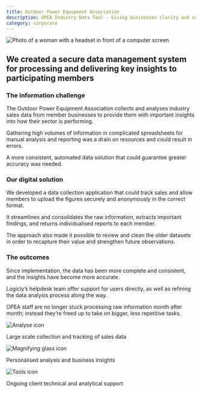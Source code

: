 ```yaml
---
title: Outdoor Power Equipment Association
description: OPEA Industry Data Tool - Giving businesses clarity and confidence
category: corporate
---
```

<div class="grid grid-cols-12 gap-0 lg:gap-8">

<div class="col-span-12 project-images">
    <img src="/Projects/Images/13_Outdoor_Power_Equipment_Association/Outdoor-Power-Equipment-Association-customer-care-worker.jpg" alt="Photo of a woman with a headset in front of a computer screen" />
</div>


<div class="col-span-12 lg:col-span-9 project-text lg:order-last">
<div>

## We created a secure data management system for processing and delivering key insights to participating members

### The information challenge
The Outdoor Power Equipment Association collects and analyses industry sales data from member businesses to provide them with important insights into how their sector is performing.

Gathering high volumes of information in complicated spreadsheets for manual analysis and reporting was a drain on resources and could result in errors.

A more consistent, automated data solution that could guarantee greater accuracy was needed.

### Our digital solution
We developed a data collection application that could track sales and allow members to upload the figures securely and anonymously in the correct format.

It streamlines and consolidates the raw information, extracts important findings, and returns individualised reports to each member.

The approach also made it possible to review and clean the older datasets in order to recapture their value and strengthen future observations.

### The outcomes
Since implementation, the data has been more complete and consistent, and the insights have become more accurate.

Logicly’s helpdesk team offer support for users directly, as well as refining the data analysis process along the way.

OPEA staff are no longer stuck processing raw information month after month; instead they’re freed up to take on bigger, less repetitive tasks.

</div>
</div>


<div class="col-span-12 lg:col-span-3 icons-sidebar">
<div>
<img src="/Projects/Icons/13_Outdoor_Power_Equipment_Association/Large_scale_collection_and_tracking_sales_data.svg" alt="Analyse icon" />

Large scale collection and tracking of sales data
</div>

<div>
<img src="/Projects/Icons/13_Outdoor_Power_Equipment_Association/Personalised_analysis_and_business_insights.svg" alt="Magnifying glass icon" />

Personalised analysis and business insights
</div>

<div class="icons-sidebar-last">
<img src="/Projects/Icons/13_Outdoor_Power_Equipment_Association/Ongoing_client_technical_and_analytical_support.svg" alt="Tools icon" />

Ongoing client technical and analytical support
</div>
</div>

</div>
